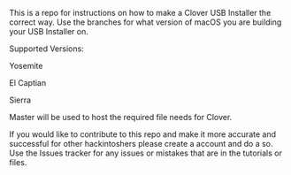 This is a repo for instructions on how to make a Clover USB Installer the correct way. Use the branches for what version of macOS you are building your USB Installer on.

Supported Versions:

Yosemite

El Captian

Sierra

Master will be used to host the required file needs for Clover.

If you would like to contribute to this repo and make it more accurate and successful for other hackintoshers please create a account and do a so. Use the Issues tracker for any issues or mistakes that are in the tutorials or files.
